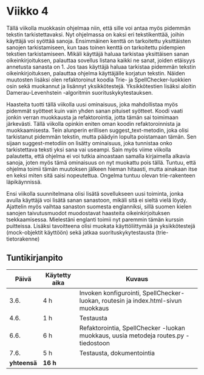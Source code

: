 # Viikko 4

Tällä viikolla muokkasin ohjelmaa niin, että sille voi antaa myös pidemmän tekstin tarkistettavaksi. Nyt ohjelmassa on kaksi eri tekstikenttää, joihin käyttäjä voi syöttää sanoja. Ensimmäinen kenttä on tarkoitettu yksittäisten sanojen tarkistamiseen, kun taas toinen kenttä on tarkoitettu pidempien tekstien tarkistamiseen. Mikäli käyttäjä haluaa tarkistaa yksittäisen sanan oikeinkirjoituksen, palauttaa sovellus listana kaikki ne sanat, joiden etäisyys annetusta sanasta on 1. Jos taas käyttäjä haluaa tarkistaa pidemmän tekstin oikeinkirjoituksen, palauttaa ohjelma käyttäjälle korjatun tekstin. Näiden muutosten lisäksi olen refaktoroinut koodia Trie- ja SpellChecker-luokkien osin sekä muokannut ja lisännyt yksikkötestejä. Yksikkötestien lisäksi aloitin Damerau-Levenhstein -algoritmin suorituskykytestauksen. 

Haasteita tuotti tällä viikolla uusi ominaisuus, joka mahdollistaa myös pidemmät syötteet kuin vain yhden sanan pituiset syötteet. Koodi vaati jonkin verran muokkausta ja refaktorointia, jotta tämän sai toimimaan järkevästi. Tällä viikolla opinkin eniten oman koodin refaktoroinnista ja muokkaamisesta. Tein alunperin erillisen suggest_text-metodin, joka olisi tarkistanut pidemmän tekstin, mutta päädyin lopulta poistamaan tämän. Sen sijaan suggest-metodiin on lisätty ominaisuus, joka tunnistaa onko tarkistettava teksti yksi sana vai useampi. Sain myös viime viikolla palautetta, että ohjelma ei voi tutkia ainoastaan samalla kirjaimella alkavia sanoja, joten myös tämä ominaisuus on nyt muokattu pois tällä. Tuntuu, että ohjelma toimii tämän muutoksen jälkeen hieman hitaasti, mutta ainakaan itse en keksi miten sitä saisi nopeutettua. Ongelma tuntuu olevan trie-rakenteen läpikäynnissä.

Ensi viikolla suunnitelmana olisi lisätä sovellukseen uusi toiminta, jonka avulla käyttäjä voi lisätä sanan sanastoon, mikäli sitä ei sieltä vielä löydy. Ajattelin myös vaihtaa sanaston suomesta englanniksi, sillä suomen kielen sanojen taivutusmuodot muodostavat haasteita oikeinkirjoituksen tsekkaamisessa. Mielestäni englanti toimii nyt paremmin tämän kurssin puitteissa. Lisäksi tavoitteena olisi muokata käyttöliittymää ja yksikkötestejä (mock-objektit käyttöön) sekä jatkaa suorituskykytestausta (trie-tietorakenne)



## Tuntikirjanpito 
| **Päivä** | **Käytetty aika** | **Kuvaus** |
| ----------| ----------------- | ---------- |
| 3.6.| 4 h | Invoken konfigurointi, SpellChecker-luokan, routesin ja index.html-sivun muokkaus |
| 4.6. | 1 h | Testausta |
| 6.6. | 6 h | Refaktorointia, SpellChecker -luokan muokkaus, uusia metodeja routes.py -tiedostoon |
| 7.6. | 5 h | Testausta, dokumentointia |
| **yhteensä** | **16 h** |
